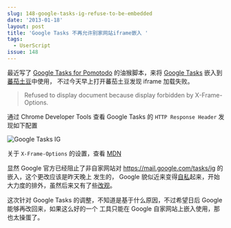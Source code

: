 ```yaml
---
slug: 148-google-tasks-ig-refuse-to-be-embedded
date: '2013-01-18'
layout: post
title: 'Google Tasks 不再允许别家网站iframe嵌入 '
tags:
  - UserScript
issue: 148
---
```


最近写了 [Google Tasks for Pomotodo][gp] 的油猴脚本，来将 [Google Tasks][gt] 嵌入到[蕃茄土豆][p]中使用，
不过今天早上打开蕃茄土豆发现 iframe 加载失败。

> Refused to display document because display forbidden by X-Frame-Options.

通过 Chrome Developer Tools 查看 Google Tasks 的 ``HTTP Response Header`` 发现如下配置

![Google Tasks IG](https://github.com/greatghoul/greatghoul.github.io/assets/208966/8ac9d733-28bc-4572-88bf-5482ded930ac)

关于 ``X-Frame-Options`` 的设置，查看 [MDN][mdn]

显然 Google 官方已经阻止了非自家网站对 <https://mail.google.com/tasks/ig> 的嵌入，这个更改应该是昨天晚上
发生的， Google 貌似近来变得[自私][evil]起来，开始大力度的排外，虽然后来又有了些[改观][noevil]。

这次针对 Google Tasks 的调整，不知道是基于什么原因，不过希望日后 Google 能够再改回来，如果这么好的一个
工具只能在 Google 自家网站上嵌入使用，那也太操蛋了。

[gp]: https://anl.gg/post/147-google-tasks-for-pomootodo-0-3
[gt]: https://mail.google.com/tasks/ig
[p]: http://pomotodo.com/
[mdn]: https://developer.mozilla.org/en-US/docs/HTTP/X-Frame-Options
[evil]: http://www.guao.hk/posts/google-maps-has-never-been-accessible-on-internet-explorer-mobile-now-blocked-on-windows-phone.html
[noevil]: http://www.guao.hk/posts/google-enabling-maps-access-for-windows-phone-after-uproar.html
